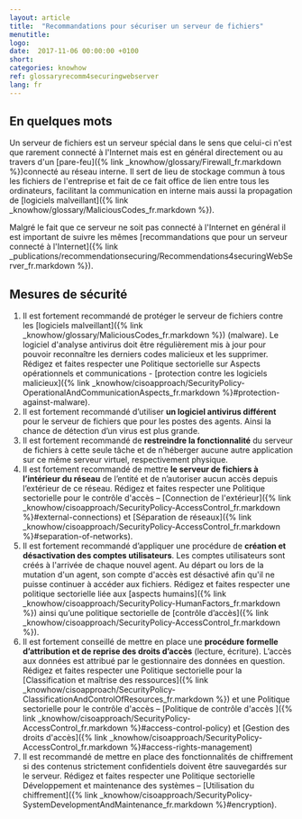 ```yaml
---
layout: article
title:  "Recommandations pour sécuriser un serveur de fichiers"
menutitle:
logo:
date:  2017-11-06 00:00:00 +0100
short:
categories: knowhow
ref: glossaryrecomm4securingwebserver
lang: fr
---
```

## En quelques mots
Un serveur de fichiers est un serveur spécial dans le sens que celui-ci n'est que rarement connecté à l'Internet mais est en général directement ou au travers d'un [pare-feu]({% link _knowhow/glossary/Firewall_fr.markdown %})connecté au réseau interne. Il sert de lieu de stockage commun à tous les fichiers de l'entreprise et fait de ce fait office de lien entre tous les ordinateurs, facilitant la communication en interne mais aussi la propagation de [logiciels malveillant]({% link _knowhow/glossary/MaliciousCodes_fr.markdown %}).

Malgré le fait que ce serveur ne soit pas connecté à l'Internet en général il est important de suivre les mêmes [recommandations que pour un serveur connecté à l'Internet]({% link _publications/recommendationsecuring/Recommendations4securingWebServer_fr.markdown %}).

## Mesures de sécurité

1. Il est fortement recommandé de protéger le serveur de fichiers contre les [logiciels malveillant]({% link _knowhow/glossary/MaliciousCodes_fr.markdown %}) (malware). Le logiciel d'analyse antivirus doit être régulièrement mis à jour pour pouvoir reconnaître les derniers codes malicieux et les supprimer. Rédigez et faites respecter une Politique sectorielle sur Aspects opérationnels et communications - [protection contre les logiciels malicieux]({% link _knowhow/cisoapproach/SecurityPolicy-OperationalAndCommunicationAspects_fr.markdown %}#protection-against-malware).
2. Il est fortement recommandé d’utiliser **un logiciel antivirus différent** pour le serveur de fichiers que pour les postes des agents. Ainsi la chance de détection d’un virus est plus grande.
3. Il est fortement recommandé de **restreindre la fonctionnalité** du serveur de fichiers à cette seule tâche et de n’héberger aucune autre application sur ce même serveur virtuel, respectivement physique.
4. Il est fortement recommandé de mettre **le serveur de fichiers à l’intérieur du réseau** de l’entité et de n’autoriser aucun accès depuis l’extérieur de ce réseau. Rédigez et faites respecter une Politique sectorielle pour le contrôle d'accès – [Connection de l'extérieur]({% link _knowhow/cisoapproach/SecurityPolicy-AccessControl_fr.markdown %}#external-connections) et [Séparation de réseaux]({% link _knowhow/cisoapproach/SecurityPolicy-AccessControl_fr.markdown %}#separation-of-networks).
5. Il est fortement recommandé d’appliquer une procédure de **création et désactivation des comptes utilisateurs**. Les comptes utilisateurs sont créés à l'arrivée de chaque nouvel agent. Au départ ou lors de la mutation d'un agent, son compte d'accès est désactivé afin qu'il ne puisse continuer à accéder aux fichiers. Rédigez et faites respecter une politique sectorielle liée aux [aspects humains]({% link _knowhow/cisoapproach/SecurityPolicy-HumanFactors_fr.markdown %}) ainsi qu’une politique sectorielle de [contrôle d’accès]({% link _knowhow/cisoapproach/SecurityPolicy-AccessControl_fr.markdown %}).
6. Il est fortement conseillé de mettre en place une **procédure formelle d’attribution et de reprise des droits d’accès** (lecture, écriture). L’accès aux données est attribué par le gestionnaire des données en question. Rédigez et faites respecter une Politique sectorielle pour la [Classification et maîtrise des ressources]({% link _knowhow/cisoapproach/SecurityPolicy-ClassificationAndControlOfResources_fr.markdown %}) et une Politique sectorielle pour le contrôle d'accès – [Politique de contrôle d'accès ]({% link _knowhow/cisoapproach/SecurityPolicy-AccessControl_fr.markdown %}#access-control-policy) et [Gestion des droits d'accès]({% link _knowhow/cisoapproach/SecurityPolicy-AccessControl_fr.markdown %}#access-rights-management)
7. Il est recommandé de mettre en place des fonctionnalités de chiffrement si des contenus strictement confidentiels doivent être sauvegardés sur le serveur. Rédigez et faites respecter une Politique sectorielle Développement et maintenance des systèmes – [Utilisation du chiffrement]({% link _knowhow/cisoapproach/SecurityPolicy-SystemDevelopmentAndMaintenance_fr.markdown %}#encryption).
